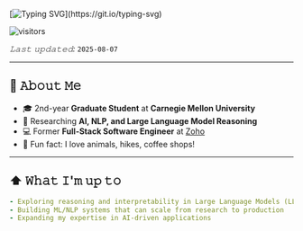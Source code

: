 
[![Typing SVG](https://readme-typing-svg.herokuapp.com?size=30&duration=4000&color=00CF00&center=true&vCenter=true&width=600&lines=👋+Hi+there!+I'm+Dhivya;)](https://git.io/typing-svg)


![visitors](https://vbr.nathanchung.dev/badge?page_id=dhivya-sreedhar&color=00cf00)

*𝙻𝚊𝚜𝚝 𝚞𝚙𝚍𝚊𝚝𝚎𝚍:* `2025-08-07` <!-- TODO: automate this -->

---

## :book: 𝙰𝚋𝚘𝚞𝚝 𝙼𝚎
- 🎓 2nd-year **Graduate Student** at **Carnegie Mellon University** 
- 🧠 Researching **AI, NLP, and Large Language Model Reasoning**  
- 💻 Former **Full-Stack Software Engineer** at [Zoho](https://www.zoho.com)  
- 🐾 Fun fact: I love animals, hikes, coffee shops! 


---

## ⬆ 𝚆𝚑𝚊𝚝 𝙸'𝚖 𝚞𝚙 𝚝𝚘
```yaml
- Exploring reasoning and interpretability in Large Language Models (LLMs)
- Building ML/NLP systems that can scale from research to production
- Expanding my expertise in AI-driven applications
